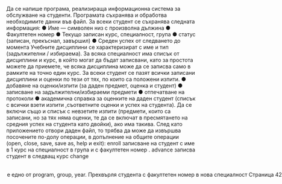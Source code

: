 Да се напише програма, реализираща информационна система за обслужване на
студенти. Програмата съхранява и обработва необходимите данни във файл.
За всеки студент се съхранява следната информация:
● Име — символен низ с произволна дължина
● Факултетен номер
● Текущо записан курс, специалност, група
● статус (записан, прекъснал, завършил)
● Среден успех от следването до момента
Учебните дисциплини се характеризират с име и тип (задължителни / избираема).
За всяка специалност има списък от дисциплини и курс, в който могат да бъдат записвани,
като за простота можете да приемете, че всяка дисциплина може да се записва само в
рамките на точно един курс.
За всеки студент се пазят всички записани дисциплини и оценки по тези от тях, по които
са положени изпити.
● добавяне на оценки/изпити (за даден предмет, оценка и студент)
● записване на задължителни/избираеми предмети
● отпечатване на протоколи
● академична справка за оценките на даден студент (списък с всички взети изпити
,съответните оценки и успех на студента). Да се включи също и списък с невзетите
изпити (предмети, които са записани, но за тях няма оценки, те да се включат в
пресмятането на средния успех на студента като двойки), ако има такива.
След като приложението отвори даден файл, то трябва да може да извършва посочените
по-долу операции, в допълнение на общите операции (open, close, save, save as,
help и exit):
enroll <fn>
<program>
<group>
<name>
записване на студент с име <name> в 1 курс на специалност <program>
в група <group> и с факултетен номер <fn>.
advance <fn> записва студент в следващ курс
change <fn>
<option>
<option> е едно от program, group, year.
Прехвърля студента с факултетен номер <fn> в нова специалност
Страница 42 от 69
<value> (program), група (group) или курс (year) зададени чрез <value>.
Прехвърлянето в група е възможно винаги.
Прехвърлянето в следващ курс е възможно само, ако студентът е
положил успешно изпитите по всички задължителни предмети от
минали курсове, с евентуално изключение на максимум два курса.
Прехвърляне в курс, различен от следващия, не е възможно.
Прехвърлянето в друга специалност е възможно само, ако студентът е
положил успешно изпити по всички задължителни предмети от минали
курсове на новата специалност.
graduate <fn> Отбелязва студента като завършил, но само ако е положил успешно
изпити по всички записани предмети.
interrupt
<fn>
Маркира студента с факултетен номер <fn> като прекъснал.
Прекъсналите студенти не могат да се явяват на изпити, да записват
учебни дисциплини или да сменят специалност, група или курс.
resume
<fn>
Възстановява студентските права на студента с факултетен номер
<fn>.
print <fn> Извежда справка за студента с факултетен номер <fn>.
printall
<program>
<year>
Извежда справка за всички студенти в дадена специалност и курс.
enrollin <fn>
<course>
Записва студента с факултетен номер <fn> в дисциплината с име
<course>. Записването е позволено само на дисциплини от
съответния курс и специалност.
addgrade <fn>
<course>
<grade>
Добавя оценка <grade> по дисциплината <course> на студента с
факултетен номер <fn>. Явяването на изпит е позволено само за
дисциплини, които са записани.
protocol
<course>
Извежда протоколи за всички студенти, записани в дадена
дисциплина <course>. За всяка специалност и курс се извежда
отделен протокол. Студентите в протокола са подредени по
факултетен номер в нарастващ ред.
report <fn> Извежда академична справка за оценките на даден студент (списък с
всички взети изпити, съответните оценки и успех на студента). Да се
включи също и списък с невзетите изпити (дисциплини, които са
записани, но за тях няма оценки, те да се включат в пресмятането на
средния успех на студента като двойки), ако има такива.
Страница 43 от 69
Бонуси:
● Да се поддържат дисциплини, които могат да бъдат записвани в няколко възможни
курса (например 2, 3 и 4).
● Да се поддържат кредити за всяка избираема дисциплина и минимален брой за
специалността и да се извежда справка колко още кредита от избираеми
дисциплини трябва да вземе студента, за да може да се дипломира (кредитите от
избираеми дисциплини, които студента не е взел, не се включват в текущите
кредити).
